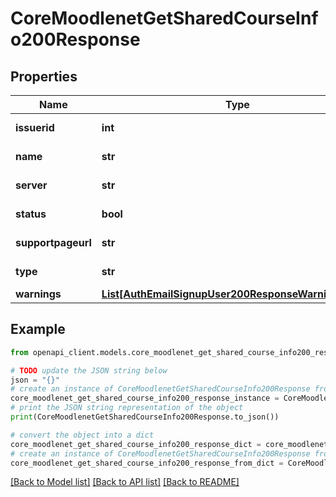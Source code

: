 # CoreMoodlenetGetSharedCourseInfo200Response


## Properties

Name | Type | Description | Notes
------------ | ------------- | ------------- | -------------
**issuerid** | **int** | MoodleNet issuer id | 
**name** | **str** | Course short name | [default to 'null']
**server** | **str** | MoodleNet server | 
**status** | **bool** | status: true if success | 
**supportpageurl** | **str** | Support page URL | 
**type** | **str** | Course type | [default to 'null']
**warnings** | [**List[AuthEmailSignupUser200ResponseWarningsInner]**](AuthEmailSignupUser200ResponseWarningsInner.md) |  | [optional] 

## Example

```python
from openapi_client.models.core_moodlenet_get_shared_course_info200_response import CoreMoodlenetGetSharedCourseInfo200Response

# TODO update the JSON string below
json = "{}"
# create an instance of CoreMoodlenetGetSharedCourseInfo200Response from a JSON string
core_moodlenet_get_shared_course_info200_response_instance = CoreMoodlenetGetSharedCourseInfo200Response.from_json(json)
# print the JSON string representation of the object
print(CoreMoodlenetGetSharedCourseInfo200Response.to_json())

# convert the object into a dict
core_moodlenet_get_shared_course_info200_response_dict = core_moodlenet_get_shared_course_info200_response_instance.to_dict()
# create an instance of CoreMoodlenetGetSharedCourseInfo200Response from a dict
core_moodlenet_get_shared_course_info200_response_from_dict = CoreMoodlenetGetSharedCourseInfo200Response.from_dict(core_moodlenet_get_shared_course_info200_response_dict)
```
[[Back to Model list]](../README.md#documentation-for-models) [[Back to API list]](../README.md#documentation-for-api-endpoints) [[Back to README]](../README.md)


